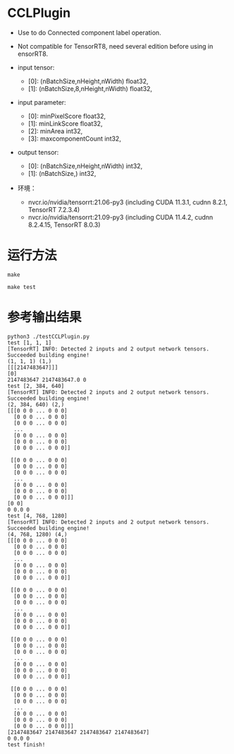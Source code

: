 # CCLPlugin
+ Use to do Connected component label operation.
+ Not compatible for TensorRT8, need several edition before using in ensorRT8.
+ input tensor:
    - [0]: (nBatchSize,nHeight,nWidth)      float32,
    - [1]: (nBatchSize,8,nHeight,nWidth)    float32,
+ input parameter:
    - [0]: minPixelScore                    float32,
    - [1]: minLinkScore                     float32,
    - [2]: minArea                          int32,
    - [3]: maxcomponentCount                int32,
+ output tensor:
    - [0]: (nBatchSize,nHeight,nWidth)      int32,
    - [1]: (nBatchSize,)                    int32,

+ 环境：
    - nvcr.io/nvidia/tensorrt:21.06-py3 (including CUDA 11.3.1, cudnn 8.2.1, TensorRT 7.2.3.4)
    - nvcr.io/nvidia/tensorrt:21.09-py3 (including CUDA 11.4.2, cudnn 8.2.4.15, TensorRT 8.0.3)
# 运行方法
```shell
make

make test
```

# 参考输出结果
```
python3 ./testCCLPlugin.py
test [1, 1, 1]
[TensorRT] INFO: Detected 2 inputs and 2 output network tensors.
Succeeded building engine!
(1, 1, 1) (1,)
[[[2147483647]]]
[0]
2147483647 2147483647.0 0
test [2, 384, 640]
[TensorRT] INFO: Detected 2 inputs and 2 output network tensors.
Succeeded building engine!
(2, 384, 640) (2,)
[[[0 0 0 ... 0 0 0]
  [0 0 0 ... 0 0 0]
  [0 0 0 ... 0 0 0]
  ...
  [0 0 0 ... 0 0 0]
  [0 0 0 ... 0 0 0]
  [0 0 0 ... 0 0 0]]

 [[0 0 0 ... 0 0 0]
  [0 0 0 ... 0 0 0]
  [0 0 0 ... 0 0 0]
  ...
  [0 0 0 ... 0 0 0]
  [0 0 0 ... 0 0 0]
  [0 0 0 ... 0 0 0]]]
[0 0]
0 0.0 0
test [4, 768, 1280]
[TensorRT] INFO: Detected 2 inputs and 2 output network tensors.
Succeeded building engine!
(4, 768, 1280) (4,)
[[[0 0 0 ... 0 0 0]
  [0 0 0 ... 0 0 0]
  [0 0 0 ... 0 0 0]
  ...
  [0 0 0 ... 0 0 0]
  [0 0 0 ... 0 0 0]
  [0 0 0 ... 0 0 0]]

 [[0 0 0 ... 0 0 0]
  [0 0 0 ... 0 0 0]
  [0 0 0 ... 0 0 0]
  ...
  [0 0 0 ... 0 0 0]
  [0 0 0 ... 0 0 0]
  [0 0 0 ... 0 0 0]]

 [[0 0 0 ... 0 0 0]
  [0 0 0 ... 0 0 0]
  [0 0 0 ... 0 0 0]
  ...
  [0 0 0 ... 0 0 0]
  [0 0 0 ... 0 0 0]
  [0 0 0 ... 0 0 0]]

 [[0 0 0 ... 0 0 0]
  [0 0 0 ... 0 0 0]
  [0 0 0 ... 0 0 0]
  ...
  [0 0 0 ... 0 0 0]
  [0 0 0 ... 0 0 0]
  [0 0 0 ... 0 0 0]]]
[2147483647 2147483647 2147483647 2147483647]
0 0.0 0
test finish!
```

